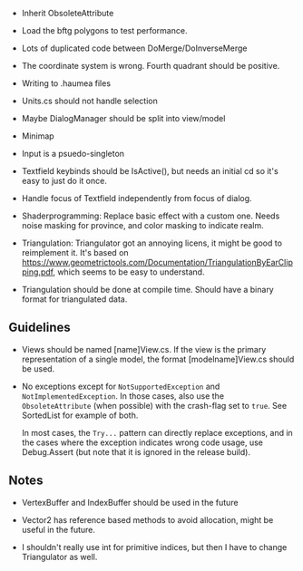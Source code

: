 ﻿-	Inherit ObsoleteAttribute

-	Load the bftg polygons to test performance.

-	Lots of duplicated code between DoMerge/DoInverseMerge

-	The coordinate system is wrong. Fourth quadrant should be positive.

-	Writing to .haumea files

-	Units.cs should not handle selection

-	Maybe DialogManager should be split into view/model

-	Minimap

-	Input is a psuedo-singleton

-	Textfield keybinds should be IsActive(), but needs an initial cd so it's easy to just do it once.

-	Handle focus of Textfield independently from focus of dialog.

-	Shaderprogramming: Replace basic effect with a custom one. Needs noise masking for province,
	and color masking to indicate realm.

-	Triangulation: Triangulator got an annoying licens, it might be good to reimplement it.
	It's based on https://www.geometrictools.com/Documentation/TriangulationByEarClipping.pdf,
	which seems to be easy to understand.

-	Triangulation should be done at compile time. Should have a binary format for triangulated data.

Guidelines
--------------------------------
-	Views should be named [name]View.cs. If the view is the primary representation of a single model,
	the format [modelname]View.cs should be used.

-	No exceptions except for `NotSupportedException` and `NotImplementedException`. In those cases,
	also use the `ObsoleteAttribute` (when possible) with the crash-flag set to `true`.
	See SortedList for example of both.

	In most cases, the `Try...` pattern can directly replace exceptions, and in the cases where the exception
	indicates wrong code usage, use Debug.Assert (but note that it is ignored in the release build).

Notes
--------------------------------
-	VertexBuffer and IndexBuffer should be used in the future

-	Vector2 has reference based methods to avoid allocation, might be useful in the future.

-	I shouldn't really use int for primitive indices, but then I have to change Triangulator as well.